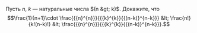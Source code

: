 Пусть $n$, $k$ — натуральные числа $(n &gt; k)$.  Докажите, что
$$\frac{1}{n+1}\cdot \frac{{{n}^{n}}}{{{k}^{k}}{{(n-k)}^{n-k}}} &lt; \frac{n!}{k!(n-k)!} &lt; \frac{{{n}^{n}}}{{{k}^{k}}{{(n-k)}^{n-k}}}.$$